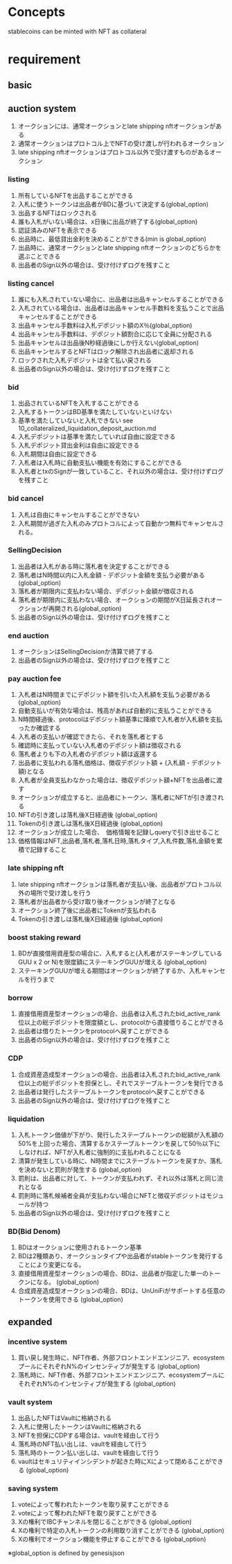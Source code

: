 # Concepts

stablecoins can be minted with NFT as collateral

# requirement

## basic

## auction system

1. オークションには、通常オークションとlate shipping nftオークションがある
1. 通常オークションはプロトコル上でNFTの受け渡しが行われるオークション
1. late shipping nftオークションはプロトコル以外で受け渡すものがあるオークション

### listing

1. 所有しているNFTを出品することができる
1. 入札に使うトークンは出品者がBDに基づいて決定する(global_option)
1. 出品するNFTはロックされる
1. 誰も入札がいない場合は、x日後に出品が終了する(global_option)
1. 認証済みのNFTを表示できる
1. 出品時に、最低貸出金利を決めることができる(min is global_option)
1. 出品時に、通常オークションとlate shipping nftオークションのどちらかを選ぶことできる
1. 出品者のSign以外の場合は、受け付けずログを残すこと

### listing cancel

1. 誰にも入札されていない場合に、出品者は出品キャンセルすることができる
1. 入札されている場合は、出品者は出品キャンセル手数料を支払うことで出品キャンセルすることができる
1. 出品キャンセル手数料は入札デポジット額のX％(global_option)
1. 出品キャンセル手数料は、デポジット額割合に応じて全員に分配される
1. 出品キャンセルは出品後N秒経過後にしか行えない(global_option)
1. 出品キャンセルするとNFTはロック解除され出品者に返却される
1. ロックされた入札デポジットは全て払い戻される
1. 出品者のSign以外の場合は、受け付けずログを残すこと

### bid

1. 出品されているNFTを入札することができる
1. 入札するトークンはBD基準を満たしていないといけない
1. 基準を満たしていないと入札できない
    see 10_collateralized_liquidation_deposit_auction.md
1. 入札デポジットは基準を満たしていれば自由に設定できる
1. 入札デポジット貸出金利は自由に設定できる
1. 入札期間は自由に設定できる
1. 入札者は入札時に自動支払い機能を有効にすることができる
1. 入札者とtxのSignが一致していること、それ以外の場合は、受け付けずログを残すこと

### bid cancel

1. 入札は自由にキャンセルすることができない
1. 入札期間が過ぎた入札のみプロトコルによって自動かつ無料でキャンセルされる。

### SellingDecision

1. 出品者は入札がある時に落札者を決定することができる
1. 落札者はN時間以内に入札金額 - デポジット金額を支払う必要がある(global_option)
1. 落札者が期限内に支払わない場合、デポジット金額が徴収される
1. 落札者が期限内に支払わない場合、オークションの期間がX日延長されオークションが再開される(global_option)
1. 出品者のSign以外の場合は、受け付けずログを残すこと

### end auction

1. オークションはSellingDecisionか清算で終了する
1. 出品者のSign以外の場合は、受け付けずログを残すこと

### pay auction fee

1. 入札者はN時間までにデポジット額を引いた入札額を支払う必要がある (global_option)
1. 自動支払いが有効な場合は、残高があれば自動的に支払うことができる
1. N時間経過後、protocolはデポジット額基準に降順で入札者が入札額を支払ったか確認する
1. 入札者の支払いが確認できたら、それを落札者とする
1. 確認時に支払っていない入札者のデポジット額は徴収される
1. 落札者よりも下の入札者のデポジット額は返還する
1. 出品者に支払われる落札価格は、徴収デポジット額 + (入札額 - デポジット額)となる
1. 入札者が全員支払わなかった場合は、徴収デポジット額+NFTを出品者に渡す
1. オークションが成立すると、出品者にトークン、落札者にNFTが引き渡される
1. NFTの引き渡しは落札後X日経過後 (global_option)
1. Tokenの引き渡しは落札後X日経過後 (global_option)
1. オークションが成立した場合、　価格情報を記録しqueryで引き出せること
1. 価格情報はNFT,出品者,落札者,落札日時,落札タイプ,入札件数,落札金額を累積で記録すること

### late shipping nft

1. late shipping nftオークションは落札者が支払い後、出品者がプロトコル以外の場所で受け渡しを行う
1. 落札者が出品者から受け取り後オークションが終了となる
1. オークション終了後に出品者にTokenが支払われる
1. Tokenの引き渡しは落札後X日経過後 (global_option)

### boost staking reward

1. BDが直接借用資産型の場合に、入札すると(入札者がステーキングしているGUU x 2 or N)を限度額にステーキングGUUが増える (global_option)
1. ステーキングGUUが増える期間はオークションが終了するか、入札キャンセルを行うまで

### borrow

1. 直接借用資産型オークションの場合、出品者は入札されたbid_active_rank位以上の総デポジットを限度額とし、protocolから直接借りることができる
1. 出品者は借りたトークンをprotocolへ戻すことができる
1. 出品者のSign以外の場合は、受け付けずログを残すこと

### CDP

1. 合成資産造成型オークションの場合、出品者は入札されたbid_active_rank位以上の総デポジットを担保とし、それでステーブルトークンを発行できる
1. 出品者は発行したステーブルトークンをprotocolへ戻すことができる
1. 出品者のSign以外の場合は、受け付けずログを残すこと

### liquidation

1. 入札トークン価値が下がり、発行したステーブルトークンの総額が入札額の50%を上回った場合、清算するかステーブルトークンを戻して50％以下にしなければ、NFTが入札者に強制的に支払われることになる
1. 清算が発生している時に、N時間までにステーブルトークンを戻すか、落札を決めないと罰則が発生する (global_option)
1. 罰則は、出品者に対して、トークンが支払われず、それ以外は落札と同じ流れとなる
1. 罰則時に落札候補者全員が支払わない場合にNFTと徴収デポジットはモジュールが持つ
1. 出品者のSign以外の場合は、受け付けずログを残すこと

### BD(Bid Denom)

1. BDはオークションに使用されるトークン基準
1. BDは2種類あり、オークションタイプや出品者がstableトークンを発行することにより変更になる。
1. 直接借用資産型オークションの場合、BDは、出品者が指定した単一のトークンになる。 (global_option)
1. 合成資産造成型オークションの場合、BDは、UnUniFiがサポートする任意のトークンを使用できる (global_option)

## expanded

### incentive system

1. 買い戻し発生時に、NFT作者、外部フロントエンドエンジニア、ecosystemプールにそれぞれN%のインセンティブが発生する (global_option)
1. 落札時に、NFT作者、外部フロントエンドエンジニア、ecosystemプールにそれぞれN%のインセンティブが発生する (global_option)

### vault system

1. 出品したNFTはVaultに格納される
1. 入札に使用したトークンはVaultに格納される
1. NFTを担保にCDPする場合は、vaultを経由して行う
1. 落札時のNFT払い出しは、vaultを経由して行う
1. 落札時のトークン払い出しは、vaultを経由して行う
1. vaultはセキュリティインシデントが起きた時にXによって閉めることができる (global_option)

### saving system

1. voteによって奪われたトークンを取り戻すことができる
1. voteによって奪われたNFTを取り戻すことができる
1. Xの権利でIBCチャンネルを閉じることができる (global_option)
1. Xの権利で特定の入札トークンの利用取り消すことができる (global_option)
1. Xの権利でオークション機能を停止することができる (global_option)

※global_option is defined by genesisjson

